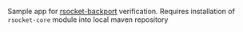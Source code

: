 Sample app for [rsocket-backport](https://github.com/mostroverkhov/rsocket-java-backport) verification. Requires installation of `rsocket-core` module into local maven repository 
